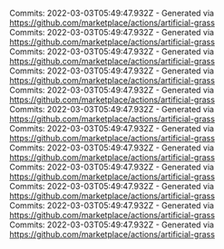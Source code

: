 Commits: 2022-03-03T05:49:47.932Z - Generated via https://github.com/marketplace/actions/artificial-grass
<br>
Commits: 2022-03-03T05:49:47.932Z - Generated via https://github.com/marketplace/actions/artificial-grass
<br>
Commits: 2022-03-03T05:49:47.932Z - Generated via https://github.com/marketplace/actions/artificial-grass
<br>
Commits: 2022-03-03T05:49:47.932Z - Generated via https://github.com/marketplace/actions/artificial-grass
<br>
Commits: 2022-03-03T05:49:47.932Z - Generated via https://github.com/marketplace/actions/artificial-grass
<br>
Commits: 2022-03-03T05:49:47.932Z - Generated via https://github.com/marketplace/actions/artificial-grass
<br>
Commits: 2022-03-03T05:49:47.932Z - Generated via https://github.com/marketplace/actions/artificial-grass
<br>
Commits: 2022-03-03T05:49:47.932Z - Generated via https://github.com/marketplace/actions/artificial-grass
<br>
Commits: 2022-03-03T05:49:47.932Z - Generated via https://github.com/marketplace/actions/artificial-grass
<br>
Commits: 2022-03-03T05:49:47.932Z - Generated via https://github.com/marketplace/actions/artificial-grass
<br>
Commits: 2022-03-03T05:49:47.932Z - Generated via https://github.com/marketplace/actions/artificial-grass
<br>
Commits: 2022-03-03T05:49:47.932Z - Generated via https://github.com/marketplace/actions/artificial-grass
<br>

